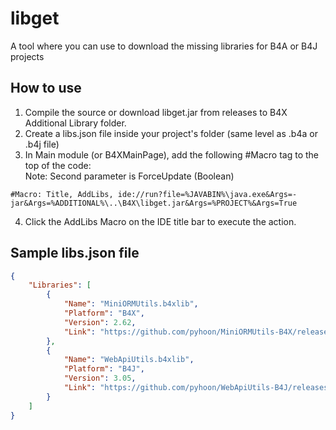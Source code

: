 # libget
A tool where you can use to download the missing libraries for B4A or B4J projects

## How to use
1. Compile the source or download libget.jar from releases to B4X Additional Library folder.
2. Create a libs.json file inside your project's folder (same level as .b4a or .b4j file)
3. In Main module (or B4XMainPage), add the following #Macro tag to the top of the code:\
   Note: Second parameter is ForceUpdate (Boolean)
```B4X
#Macro: Title, AddLibs, ide://run?file=%JAVABIN%\java.exe&Args=-jar&Args=%ADDITIONAL%\..\B4X\libget.jar&Args=%PROJECT%&Args=True
```
4. Click the AddLibs Macro on the IDE title bar to execute the action.

## Sample libs.json file
```json
{
    "Libraries": [
        {
            "Name": "MiniORMUtils.b4xlib",
            "Platform": "B4X",
            "Version": 2.62,
            "Link": "https://github.com/pyhoon/MiniORMUtils-B4X/releases/download/v2.62/MiniORMUtils.b4xlib"
        },
        {
            "Name": "WebApiUtils.b4xlib",
            "Platform": "B4J",
            "Version": 3.05,
            "Link": "https://github.com/pyhoon/WebApiUtils-B4J/releases/download/v3.05/WebApiUtils.b4xlib"
        }        
    ]
}
```
